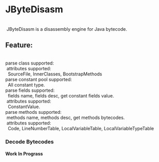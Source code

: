 # JByteDisasm
</br>
&nbsp;JByteDisasm is a disassembly engine for Java bytecode.

## Feature:
</br>
parse class supported:
</br>
&nbsp;attributes supported:
</br>
&nbsp;&nbsp;SourceFile, InnerClasses, BootstrapMethods
</br>
parse constant pool supported:
</br>
&nbsp;&nbsp;All constant type.
</br>
parse fields supported:
</br>
&nbsp;&nbsp;fields name, fields desc, get constant fields value.
</br>
&nbsp;attributes supported:
</br>
&nbsp;&nbsp;ConstantValue.
</br>
parse methods supported:
</br>
&nbsp;methods name, methods desc, get methods bytecodes.
</br>
&nbsp;attributes supported:
</br>
&nbsp;&nbsp;Code,  LineNumberTable, LocalVariableTable, LocalVariableTypeTable
</br>

### Decode Bytecodes
#### Work In Prograss
